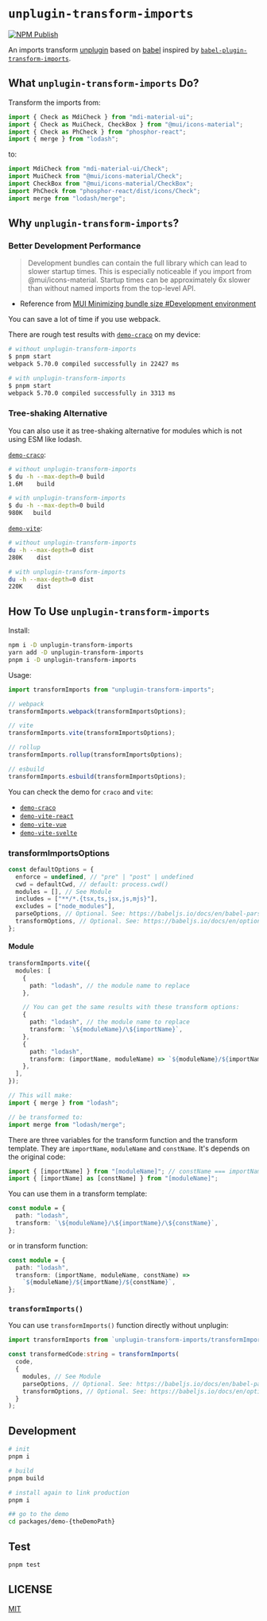 # `unplugin-transform-imports`

[![NPM Publish](https://github.com/VdustR/unplugin-transform-imports/actions/workflows/build.yml/badge.svg)](https://github.com/VdustR/unplugin-transform-imports/actions/workflows/build.yml)

An imports transform [unplugin](https://github.com/unjs/unplugin) based on [babel](https://github.com/babel/babel) inspired by [`babel-plugin-transform-imports`](https://www.npmjs.com/package/babel-plugin-transform-imports).

## What `unplugin-transform-imports` Do?

Transform the imports from:

```ts
import { Check as MdiCheck } from "mdi-material-ui";
import { Check as MuiCheck, CheckBox } from "@mui/icons-material";
import { Check as PhCheck } from "phosphor-react";
import { merge } from "lodash";
```

to:

```ts
import MdiCheck from "mdi-material-ui/Check";
import MuiCheck from "@mui/icons-material/Check";
import CheckBox from "@mui/icons-material/CheckBox";
import PhCheck from "phosphor-react/dist/icons/Check";
import merge from "lodash/merge";
```

## Why `unplugin-transform-imports`?

### Better Development Performance

> Development bundles can contain the full library which can lead to slower startup times. This is especially noticeable if you import from @mui/icons-material. Startup times can be approximately 6x slower than without named imports from the top-level API.

- Reference from [MUI Minimizing bundle size #Development environment](https://mui.com/guides/minimizing-bundle-size/#development-environment)

You can save a lot of time if you use webpack.

There are rough test results with [`demo-craco`](https://github.com/VdustR/unplugin-transform-imports/blob/main/packages/demo-craco) on my device:

```bash
# without unplugin-transform-imports
$ pnpm start
webpack 5.70.0 compiled successfully in 22427 ms

# with unplugin-transform-imports
$ pnpm start
webpack 5.70.0 compiled successfully in 3313 ms
```

### Tree-shaking Alternative

You can also use it as tree-shaking alternative for modules which is not using ESM like lodash.

[`demo-craco`](https://github.com/VdustR/unplugin-transform-imports/blob/main/packages/demo-craco):

```bash
# without unplugin-transform-imports
$ du -h --max-depth=0 build
1.6M    build

# with unplugin-transform-imports
$ du -h --max-depth=0 build
980K   build
```

[`demo-vite`](https://github.com/VdustR/unplugin-transform-imports/blob/main/packages/demo-vite):

```bash
# without unplugin-transform-imports
du -h --max-depth=0 dist
280K    dist

# with unplugin-transform-imports
du -h --max-depth=0 dist
220K    dist
```

## How To Use `unplugin-transform-imports`

Install:

```sh
npm i -D unplugin-transform-imports
yarn add -D unplugin-transform-imports
pnpm i -D unplugin-transform-imports
```

Usage:

```ts
import transformImports from "unplugin-transform-imports";

// webpack
transformImports.webpack(transformImportsOptions);

// vite
transformImports.vite(transformImportsOptions);

// rollup
transformImports.rollup(transformImportsOptions);

// esbuild
transformImports.esbuild(transformImportsOptions);
```

You can check the demo for `craco` and `vite`:

- [`demo-craco`](https://github.com/VdustR/unplugin-transform-imports/blob/main/packages/demo-craco)
- [`demo-vite-react`](https://github.com/VdustR/unplugin-transform-imports/blob/main/packages/demo-vite)
- [`demo-vite-vue`](https://github.com/VdustR/unplugin-transform-imports/blob/main/packages/demo-vite-vue)
- [`demo-vite-svelte`](https://github.com/VdustR/unplugin-transform-imports/blob/main/packages/demo-vite-svelte)

### transformImportsOptions

```ts
const defaultOptions = {
  enforce = undefined, // "pre" | "post" | undefined
  cwd = defaultCwd, // default: process.cwd()
  modules = [], // See Module
  includes = ["**/*.{tsx,ts,jsx,js,mjs}"],
  excludes = ["node_modules"],
  parseOptions, // Optional. See: https://babeljs.io/docs/en/babel-parser#options
  transformOptions, // Optional. See: https://babeljs.io/docs/en/options
};
```

#### Module

```ts
transformImports.vite({
  modules: [
    {
      path: "lodash", // the module name to replace
    },

    // You can get the same results with these transform options:
    {
      path: "lodash", // the module name to replace
      transform: `\${moduleName}/\${importName}`,
    },
    {
      path: "lodash",
      transform: (importName, moduleName) => `${moduleName}/${importName}`,
    },
  ],
});

// This will make:
import { merge } from "lodash";

// be transformed to:
import merge from "lodash/merge";
```

There are three variables for the transform function and the transform template. They are `importName`, `moduleName` and `constName`. It's depends on the original code:

```ts
import { [importName] } from "[moduleName]"; // constName === importName
import { [importName] as [constName] } from "[moduleName]";
```

You can use them in a transform template:

```ts
const module = {
  path: "lodash",
  transform: `\${moduleName}/\${importName}/\${constName}`,
};
```

or in transform function:

```ts
const module = {
  path: "lodash",
  transform: (importName, moduleName, constName) =>
    `${moduleName}/${importName}/${constName}`,
};
```

### `transformImports()`

You can use `transformImports()` function directly without unplugin:

```ts
import transformImports from `unplugin-transform-imports/transformImports`;

const transformedCode:string = transformImports(
  code,
  {
    modules, // See Module
    parseOptions, // Optional. See: https://babeljs.io/docs/en/babel-parser#options
    transformOptions, // Optional. See: https://babeljs.io/docs/en/options
  }
);
```

## Development

```sh
# init
pnpm i

# build
pnpm build

# install again to link production
pnpm i

## go to the demo
cd packages/demo-{theDemoPath}
```

## Test

```sh
pnpm test
```

## LICENSE

[MIT](https://github.com/VdustR/unplugin-transform-imports/blob/main/LICENSE)
